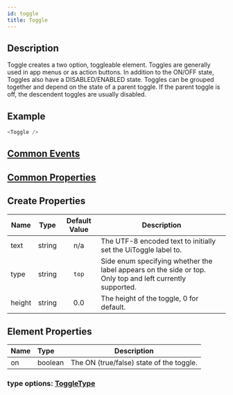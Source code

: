 ```yaml
---
id: toggle
title: Toggle
---
```

## Description
Toggle creates a two option, toggleable element. Toggles are generally used in app menus or as action buttons. In addition to the ON/OFF state, Toggles also have a DISABLED/ENABLED state. Toggles can be grouped together and depend on the state of a parent toggle. If the parent toggle is off, the descendent toggles are usually disabled.

## Example

```javascript
<Toggle />
```

## [Common Events](../types/Events.md)

## [Common Properties](../types/Properties.md)

## Create Properties

| Name   | Type   | Default Value  | Description                                                                                               |
| ------ | ------ | :------------: | --------------------------------------------------------------------------------------------------------- |
| text   | string |      n/a       | The UTF-8 encoded text to initially set the UiToggle label to.                                            |
| type   | string |     `top`      | Side enum specifying whether the label appears on the side or top. Only top and left currently supported. |
| height | string |      0.0       | The height of the toggle, 0 for default.                                                                  |

## Element Properties

| Name  | Type    | Description                              |
| :---- | :------ | ---------------------------------------- |
| on    | boolean | The ON (true/false) state of the toggle. |

### type options: [ToggleType](../types/ToggleType.md)
